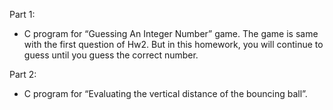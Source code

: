 Part 1:
- C program for “Guessing An Integer Number” game. The game is same with the first question of Hw2. But in this homework, you will continue to guess until you guess the correct number.

Part 2:
- C program for “Evaluating the vertical distance of the bouncing ball”.

